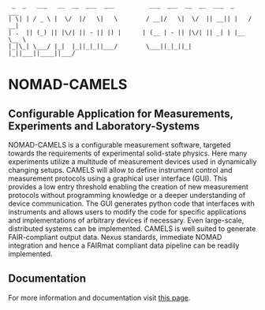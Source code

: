 
```
 _  _   ___   __  __  ___  ___          ___  ___  __  __  ___  _     ___ 
| \| | / _ \ |  \/  |/   \|   \        / __|/   \|  \/  || __|| |   / __|
| .  || (_) || |\/| || - || |) |      | (__ | - || |\/| || _| | |__ \__ \
|_|\_| \___/ |_|  |_||_|_||___/        \___||_|_||_|  |_||___||____||___/
```
# NOMAD-CAMELS
## Configurable Application for Measurements, Experiments and Laboratory-Systems  

NOMAD-CAMELS is a configurable measurement software, targeted towards the requirements of experimental solid-state physics. Here many experiments utilize a multitude of measurement devices used in dynamically changing setups. CAMELS will allow to define instrument control and measurement protocols using a graphical user interface (GUI). This provides a low entry threshold enabling the creation of new measurement protocols without programming knowledge or a deeper understanding of device communication. The GUI generates python code that interfaces with instruments and allows users to modify the code for specific applications and implementations of arbitrary devices if necessary. Even large-scale, distributed systems can be implemented. CAMELS is well suited to generate FAIR-compliant output data. Nexus standards, immediate NOMAD integration and hence a FAIRmat compliant data pipeline can be readily implemented.


## Documentation

For more information and documentation visit [this page](https://fau-lap.github.io/NOMAD-CAMELS/).
